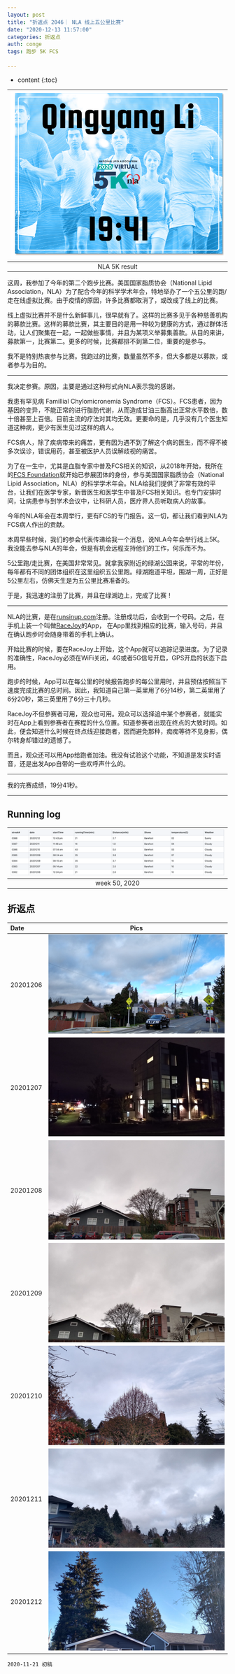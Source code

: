 ```yaml
---
layout: post
title: "折返点 2046｜ NLA 线上五公里比赛"
date: "2020-12-13 11:57:00"
categories: 折返点
auth: conge
tags: 跑步 5K FCS

---
```

* content
{:toc}

|![NLA 5K results](/assets/images/折返点/2020-12-13-NLA-5K-result.png)|
|:----:|
|NLA 5K result|

这周，我参加了今年的第二个跑步比赛。美国国家脂质协会（National Lipid Association，NLA）为了配合今年的科学学术年会，特地举办了一个五公里的跑/走在线虚拟比赛。由于疫情的原因，许多比赛都取消了，或改成了线上的比赛。

线上虚拟比赛并不是什么新鲜事儿，很早就有了。这样的比赛多见于各种慈善机构的募款比赛。这样的募款比赛，其主要目的是用一种较为健康的方式，通过群体活动，让人们聚集在一起，一起做些事情，并且为某项义举募集善款。从目的来讲，募款第一，比赛第二。更多的时候，比赛都排不到第二位，重要的是参与。

我不是特别热衷参与比赛。我跑过的比赛，数量虽然不多，但大多都是以募款，或者参与为目的。



-----

我决定参赛。原因，主要是通过这种形式向NLA表示我的感谢。

我患有罕见病 Famillial Chylomicronemia Syndrome（FCS）。FCS患者，因为基因的变异，不能正常的进行脂肪代谢，从而造成甘油三酯高出正常水平数倍，数十倍甚至上百倍。目前主流的疗法对其均无效。更要命的是，几乎没有几个医生知道这种病，更少有医生见过这样的病人。

FCS病人，除了疾病带来的痛苦，更有因为遇不到了解这个病的医生，而不得不被多次误诊，错误用药，甚至被医护人员误解歧视的痛苦。

为了在一生中，尤其是血脂专家中普及FCS相关的知识，从2018年开始，我所在的[FCS Foundation](https://livingwithfcs.org)就开始已参展团体的身份，参与美国国家脂质协会（National Lipid Association，NLA）的科学学术年会。NLA给我们提供了非常有效的平台，让我们在医学专家，新晋医生和医学生中普及FCS相关知识。也专门安排时间，让病患参与到学术会议中，让科研人员，医疗界人员听取病人的故事。

今年的NLA年会在本周举行，更有FCS的专门报告。这一切，都让我们看到NLA为FCS病人作出的贡献。

本周早些时候，我们的参会代表传递给我一个消息，说NLA今年会举行线上5K。我没能去参与NLA的年会，但是有机会远程支持他们的工作，何乐而不为。

5公里跑/走比赛，在美国非常常见。就拿我家附近的绿湖公园来说，平常的年份，每年都有不同的团体组织在这里组织五公里跑。绿湖跑道平坦，围湖一周，正好是5公里左右，仿佛天生是为五公里比赛准备的。

于是，我迅速的注册了比赛，并且在绿湖边上，完成了比赛！

----

NLA的比赛，是在[runsinup.com](https://runsignup.com/Race/IL/Chicago/NLA5k)注册。注册成功后，会收到一个号码。之后，在手机上装一个叫做[RaceJoy](http://www.racejoy.net/download)的App， 在App里找到相应的比赛，输入号码，并且在确认跑步时会随身带着的手机上确认。

开始比赛的时候，要在RaceJoy上开始，这个App就可以追踪记录进度。为了记录的准确性，RaceJoy必须在WiFi关闭，4G或者5G信号开启，GPS开启的状态下启用。

跑步的时候，App可以在每公里的时候报告跑步的每公里用时，并且预估按照当下速度完成比赛的总时间。因此，我知道自己第一英里用了6分14秒，第二英里用了6分20秒，第三英里用了6分三十几秒。

RaceJoy不但参赛者可用，观众也可用。观众可以选择追中某个参赛者，就能实时在App上看到参赛者在赛程的什么位置。知道参赛者出现在终点的大致时间。如此，便会知道什么时候在终点线迎接跑者，因而避免那种，痴痴等待不见身影，偶尔转身却错过的遗憾了。

而且，观众还可以用App给跑者加油。我没有试验这个功能，不知道是发实时语音，还是出发App自带的一些欢呼声什么的。

----

我的完赛成绩，19分41秒。





----

## Running log
|![Running log, week 50, 2020](/assets/images/折返点/2020_wk50.png)|
|:----:|
|week 50, 2020|


## 折返点

|Date|Pics|
|:----|:----:|
|20201206|![20201206.jpg](/assets/images/折返点/20201206.jpg)  |
|20201207|![20201207.jpg](/assets/images/折返点/20201207.jpg)  |
|20201208|![20201208.jpg](/assets/images/折返点/20201208.jpg)  |
|20201209|![20201209.jpg](/assets/images/折返点/20201209.jpg)  |
|20201210|![20201210.jpg](/assets/images/折返点/20201210.jpg)  |
|20201211|![20201211.jpg](/assets/images/折返点/20201211.jpg)  |
|20201212|![20201212.jpg](/assets/images/折返点/20201212.jpg)  |

```
2020-11-21 初稿
```